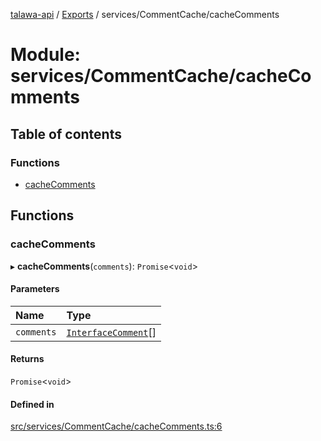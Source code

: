[talawa-api](../README.md) / [Exports](../modules.md) / services/CommentCache/cacheComments

# Module: services/CommentCache/cacheComments

## Table of contents

### Functions

- [cacheComments](services_CommentCache_cacheComments.md#cachecomments)

## Functions

### cacheComments

▸ **cacheComments**(`comments`): `Promise`\<`void`\>

#### Parameters

| Name | Type |
| :------ | :------ |
| `comments` | [`InterfaceComment`](../interfaces/models_Comment.InterfaceComment.md)[] |

#### Returns

`Promise`\<`void`\>

#### Defined in

[src/services/CommentCache/cacheComments.ts:6](https://github.com/Veer0x1/talawa-api/blob/4ede423/src/services/CommentCache/cacheComments.ts#L6)
